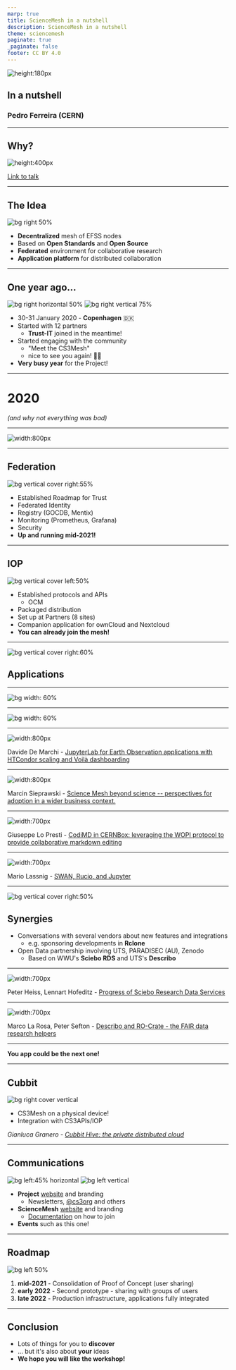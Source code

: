 ```yaml
---
marp: true
title: ScienceMesh in a nutshell
description: ScienceMesh in a nutshell
theme: sciencemesh
paginate: true
_paginate: false
footer: CC BY 4.0
---
```


<!-- _class: title-slide -->

![height:180px](assets/sciencemesh.svg)
## In a nutshell

### Pedro Ferreira (CERN)

---

## Why?

![height:400px](assets/slide.png)

[Link to talk](https://indico.cern.ch/event/970232/contributions/4158375/)

---

## The Idea

![bg right 50%](assets/sciencemesh-alt.svg)

 * **Decentralized** mesh of EFSS nodes
 * Based on **Open Standards** and **Open Source**
 * **Federated** environment for collaborative research
 * **Application platform** for distributed collaboration

---

## One year ago...

![bg right horizontal 50%](assets/cs3mesh4eosc.png)
![bg right vertical 75%](assets/kickoff.png)

 * 30-31 January 2020 - **Copenhagen** 🇩🇰
 * Started with 12 partners
   - **Trust-IT** joined in the meantime!
 * Started engaging with the community
   - "Meet the CS3Mesh"
   - nice to see you again! 👋🏻
 * **Very busy year** for the Project!
---

# 2020
*(and why not everything was bad)*

---

![width:800px](assets/layer_cake.png)

---
## Federation

![bg vertical cover right:55%](assets/dashboard.png)

* Established Roadmap for Trust
* Federated Identity
* Registry (GOCDB, Mentix)
* Monitoring (Prometheus, Grafana)
* Security
* **Up and running mid-2021!**

---
## IOP
<!-- _footer: 'Photo by Riki Risnandar from [Pexels](https://www.pexels.com/photo/3-x-3-rubiks-cube-3993855/)' -->

![bg vertical cover left:50%](assets/puzzle.jpg)

* Established protocols and APIs
  - OCM
* Packaged distribution
* Set up at Partners (8 sites)
* Companion application for ownCloud and Nextcloud
* **You can already join the mesh!**

---
<!-- _footer: 'Photo by Markus Spiske from [Pexels](https://www.pexels.com/photo/creative-dark-internet-designer-6190327/)' -->

![bg vertical cover right:60%](assets/code.jpg)
## Applications

---
<!-- _footer: 'Logos are property of the respective projects' -->

![bg width: 60%](assets/apps.png)

---
<!-- _footer: 'Logos are property of the respective projects' -->

![bg width: 60%](assets/apps_grouped.png)

---
<!-- _footer: '' -->

![width:800px](assets/davide.png)

Davide De Marchi -  [JupyterLab for Earth Observation applications with HTCondor scaling and Voilà dashboarding](https://indico.cern.ch/event/970232/contributions/4158372/)

---
<!-- _footer: '' -->

![width:800px](assets/marcin.png)

Marcin Sieprawski -  [Science Mesh beyond science -- perspectives for adoption in a wider business context.](https://indico.cern.ch/event/970232/contributions/4158378/)

---
<!-- _footer: '' -->

![width:700px](assets/giuseppe.png)

Giuseppe Lo Presti -  [CodiMD in CERNBox: leveraging the WOPI protocol to provide collaborative markdown editing](https://indico.cern.ch/event/970232/contributions/4158365/)

---
<!-- _footer: '' -->

![width:700px](assets/mario.png)

Mario Lassnig -  [SWAN, Rucio, and Jupyter](https://indico.cern.ch/event/970232/contributions/4157927/)

---
<!-- _footer: '' -->

![bg vertical cover right:50%](assets/cogs.jpg)

## Synergies

 * Conversations with several vendors about new features and integrations
   - e.g. sponsoring developments in **Rclone**
 * Open Data partnership involving UTS, PARADISEC (AU), Zenodo
   - Based on WWU's **Sciebo RDS** and UTS's **Describo**

---
<!-- _footer: '' -->

![width:700px](assets/peter.png)

Peter Heiss, Lennart Hofeditz -  [Progress of Sciebo Research Data Services](https://indico.cern.ch/event/970232/contributions/4157920/)

---
<!-- _footer: '' -->

![width:700px](assets/marco.png)

Marco La Rosa, Peter Sefton -  [Describo and RO-Crate - the FAIR data research helpers](https://indico.cern.ch/event/970232/contributions/4158369/)


---

**You app could be the next one!**

---
## Cubbit
<!-- _footer: '' -->

![bg right cover vertical](assets/cubbit.webp)

 * CS3Mesh on a physical device!
 * Integration with CS3APIs/IOP


*Gianluca Granero - [Cubbit Hive: the private distributed cloud](https://indico.cern.ch/event/970232/contributions/4158359)*

---
## Communications
<!-- _footer: '© Copyright 2020-2021 CS3MESH4EOSC Project Partners' -->

![bg left:45% horizontal](assets/project_site.png)
![bg left vertical](assets/mesh_site.png)

 * **Project** [website](https://cs3mesh4eosc.eu) and branding
   - Newsletters, [@cs3org](https://twitter.com/cs3org) and others
 * **ScienceMesh** [website](https://sciencemesh.io) and branding
   - [Documentation](https://developer.sciencemesh.io) on how to join
 * **Events** such as this one!

---
## Roadmap

![bg left 50%](assets/sciencemesh-proto.png)

 1. **mid-2021** - Consolidation of Proof of Concept (user sharing)
 2. **early 2022** - Second prototype - sharing with groups of users
 3. **late 2022** - Production infrastructure, applications fully integrated

---
## Conclusion

 * Lots of things for you to **discover**
 * ... but it's also about **your** ideas
 * **We hope you will like the workshop!**
